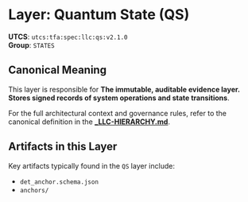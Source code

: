 # Layer: Quantum State (QS)

**UTCS**: `utcs:tfa:spec:llc:qs:v2.1.0`  
**Group**: `STATES`

## Canonical Meaning

This layer is responsible for **The immutable, auditable evidence layer. Stores signed records of system operations and state transitions**.

For the full architectural context and governance rules, refer to the canonical definition in the
[**_LLC-HIERARCHY.md**](../../../../_LLC-HIERARCHY.md#38-states-group).

## Artifacts in this Layer

Key artifacts typically found in the `QS` layer include:
- `det_anchor.schema.json`
- `anchors/`